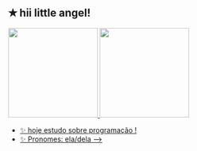 ## ✭ hii little angel!
<div>
  <a href="https://beacons.ai/aggiers">
  <img height="180em" src="https://github-readme-stats.vercel.app/api?username-aggiers&show_icons-t&theme-darkßinclude_all_commits-true&count_private-true"/> 
  <img height="180em" src="https://github-readme-stats.vercel.app/api/top-langs/?username-aggiers&layout-compact&langs_count-16&theme-dark"/>
</div>

- ✨ hoje estudo sobre programação !
- ✨ Pronomes: ela/dela
-->
